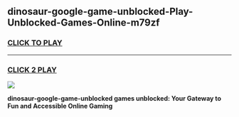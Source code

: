 
## dinosaur-google-game-unblocked-Play-Unblocked-Games-Online-m79zf
<h3>
<a href="https://premium76.site?title=dinosaur-google-game-unblocked&ref=24A">CLICK TO PLAY</a></h3>
<hr>

<h3>
<a href="https://premium76.site?title=dinosaur-google-game-unblocked&ref=24A">CLICK 2 PLAY</a>
  
</h3>

<a href="https://premium76.site?title=dinosaur-google-game-unblocked&ref=24A"><img src="https://clearcache.store/games.png"></a>


**dinosaur-google-game-unblocked games unblocked: Your Gateway to Fun and Accessible Online Gaming**
